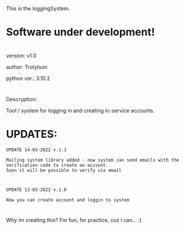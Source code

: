 This is the loggingSystem.

# Software under development!

#
version: v1.0

author: Trotylson

python ver.: 3.10.2
#

Descryption:

Tool / system for logging in and creating in-service accounts.

# UPDATES:

    UPDATE 14-03-2022 v.1.1
    
    Mailing system library added - now system can send emails with the verification code to create an account.
    Soon it will be possible to verify via email
#

    UPDATE 13-03-2022 v.1.0
    
    Now you can create account and loggin to system



#
#
Why im creating this? For fun, for practice, cuz i can... :)
